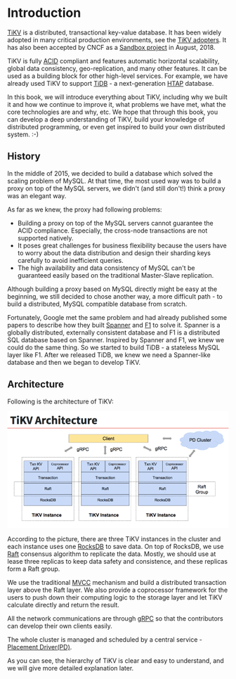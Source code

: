 # Introduction

[TiKV](https://github.com/tikv/tikv) is a distributed, transactional key-value database. It has been widely adopted in many critical production environments, see the [TiKV adopters](https://github.com/tikv/tikv/blob/master/docs/adopters.md). It has also been accepted by CNCF as a [Sandbox project](https://www.cncf.io/blog/2018/08/28/cncf-to-host-tikv-in-the-sandbox/) in August, 2018.

TiKV is fully [ACID](https://en.wikipedia.org/wiki/ACID_(computer_science)) compliant and features automatic horizontal scalability, global data consistency, geo-replication, and many other features. It can be used as a building block for other high-level services. For example, we have already used TiKV to support [TiDB](https://github.com/pingcap/tidb) - a next-generation [HTAP](https://en.wikipedia.org/wiki/Hybrid_transactional/analytical_processing_(HTAP)) database.

 In this book, we will introduce everything about TiKV, including why we built it and how we continue to improve it, what problems we have met, what the core technologies are and why, etc. We hope that through this book, you can develop a deep understanding of TiKV, build your knowledge of distributed programming, or even get inspired to build your own distributed system. :-)

## History 

In the middle of 2015, we decided to build a database which solved the scaling problem of MySQL. At that time, the most used way was to build a proxy on top of the MySQL servers, we didn't (and still don't!) think a proxy was an elegant way.

As far as we knew, the proxy had following problems:

+ Building a proxy on top of the MySQL servers cannot guarantee the ACID compliance. Especially, the cross-node transactions are not supported natively.
+ It poses great challenges for business flexibility because the users have to worry about the data distribution and design their sharding keys carefully to avoid inefficient queries.
+ The high availability and data consistency of MySQL can't be guaranteed easily based on the traditional Master-Slave replication. 

Although building a proxy based on MySQL directly might be easy at the beginning, we still decided to chose another way, a more difficult path - to build a distributed, MySQL compatible database from scratch.  

Fortunately, Google met the same problem and had already published some papers to describe how they built [Spanner](http://static.googleusercontent.com/media/research.google.com/en//archive/spanner-osdi2012.pdf) and [F1](https://storage.googleapis.com/pub-tools-public-publication-data/pdf/41344.pdf) to solve it. Spanner is a globally distributed, externally consistent database and F1 is a distributed SQL database based on Spanner. Inspired by Spanner and F1, we knew we could do the same thing. So we started to build TiDB - a stateless MySQL layer like F1. After we released TiDB, we knew we need a Spanner-like database and then we began to develop TiKV. 

## Architecture

Following is the architecture of TiKV: 

![Architecture](./architecture.png)

According to the picture, there are three TiKV instances in the cluster and each instance uses one [RocksDB](https://github.com/facebook/rocksdb) to save data. On top of RocksDB, we use [Raft](https://raft.github.io/) consensus algorithm to replicate the data. Mostly, we should use at lease three replicas to keep data safety and consistence, and these replicas form a Raft group. 

We use the traditional [MVCC](https://en.wikipedia.org/wiki/Multiversion_concurrency_control) mechanism and build a distributed transaction layer above the Raft layer. We also provide a coprocessor framework for the users to push down their computing logic to the storage layer and let TiKV calculate directly and return the result. 

All the network communications are through [gRPC](https://grpc.io/) so that the contributors can develop their own clients easily.  

The whole cluster is managed and scheduled by a central service - [Placement Driver(PD)](https://github.com/pingcap/pd). 

As you can see, the hierarchy of TiKV is clear and easy to understand, and we will give more detailed explanation later.

